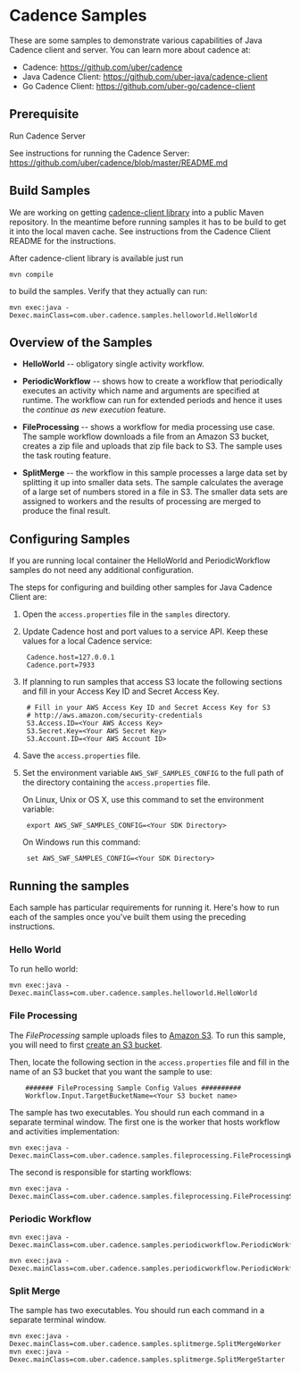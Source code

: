 # Cadence Samples
These are some samples to demonstrate various capabilities of Java Cadence client and server.  You can learn more about cadence at:
* Cadence: https://github.com/uber/cadence
* Java Cadence Client: https://github.com/uber-java/cadence-client
* Go Cadence Client: https://github.com/uber-go/cadence-client

## Prerequisite
Run Cadence Server

See instructions for running the Cadence Server: https://github.com/uber/cadence/blob/master/README.md

## Build Samples

We are working on getting [cadence-client library](https://github.com/uber-java/cadence-client) into a public Maven repository.
In the meantime before running samples it has to be build to get it into the local maven cache.
See instructions from the Cadence Client README for the instructions.

After cadence-client library is available just run

    mvn compile
    
to build the samples. Verify that they actually can run:

    mvn exec:java -Dexec.mainClass=com.uber.cadence.samples.helloworld.HelloWorld

## Overview of the Samples

* **HelloWorld** -- obligatory single activity workflow.

* **PeriodicWorkflow** -- shows how to create a workflow that periodically executes an activity which name 
  and arguments are specified at runtime. 
  The workflow can run for extended periods and hence it uses the _continue as new execution_ feature.

* **FileProcessing** -- shows a workflow for media processing use case. The sample workflow
  downloads a file from an Amazon S3 bucket, creates a zip file and uploads that zip file back to
  S3. The sample uses the task routing feature.

* **SplitMerge** -- the workflow in this sample processes a large data set by splitting it up into
  smaller data sets. The sample calculates the average of a large set of numbers stored in a file in
  S3. The smaller data sets are assigned to workers and the results of processing are merged to
  produce the final result.
  
## Configuring Samples

If you are running local container the HelloWorld and PeriodicWorkflow samples do not need any additional configuration.

The steps for configuring and building other samples for Java Cadence Client are:

1. Open the `access.properties` file in the `samples` directory.

2. Update Cadence host and port values to a service API. Keep these values for a local Cadence service:

        Cadence.host=127.0.0.1
        Cadence.port=7933

2. If planning to run samples that access S3 locate the following sections and fill in your Access Key ID and Secret Access Key.

        # Fill in your AWS Access Key ID and Secret Access Key for S3
        # http://aws.amazon.com/security-credentials
        S3.Access.ID=<Your AWS Access Key>
        S3.Secret.Key=<Your AWS Secret Key>
        S3.Account.ID=<Your AWS Account ID>


5. Save the `access.properties` file.

6. Set the environment variable `AWS_SWF_SAMPLES_CONFIG` to the full path of the directory
   containing the `access.properties` file.

    On Linux, Unix or OS X, use this command to set the environment variable:

        export AWS_SWF_SAMPLES_CONFIG=<Your SDK Directory>

    On Windows run this command:

        set AWS_SWF_SAMPLES_CONFIG=<Your SDK Directory>

## Running the samples

Each sample has particular requirements for running it. Here's how to run each of the samples once
you've built them using the preceding instructions.

### Hello World

To run hello world:

    mvn exec:java -Dexec.mainClass=com.uber.cadence.samples.helloworld.HelloWorld

### File Processing

The *FileProcessing* sample uploads files to [Amazon S3](http://aws.amazon.com/s3/). To run this
sample, you will need to first [create an S3
bucket](http://docs.aws.amazon.com/AmazonS3/latest/gsg/CreatingABucket.html).

Then, locate the following section in the `access.properties` file and fill in the name of an S3
bucket that you want the sample to use:

        ####### FileProcessing Sample Config Values ##########
        Workflow.Input.TargetBucketName=<Your S3 bucket name>

The sample has two executables. You should run each command in a separate terminal window. The first one 
is the worker that hosts workflow and activities implementation:

    mvn exec:java -Dexec.mainClass=com.uber.cadence.samples.fileprocessing.FileProcessingWorker
    
The second is responsible for starting workflows: 

    mvn exec:java -Dexec.mainClass=com.uber.cadence.samples.fileprocessing.FileProcessingStarter
    
### Periodic Workflow

    mvn exec:java -Dexec.mainClass=com.uber.cadence.samples.periodicworkflow.PeriodicWorkflowWorker
    
    mvn exec:java -Dexec.mainClass=com.uber.cadence.samples.periodicworkflow.PeriodicWorkflowStarter

### Split Merge

The sample has two executables. You should run each command in a separate terminal window.

    mvn exec:java -Dexec.mainClass=com.uber.cadence.samples.splitmerge.SplitMergeWorker
    mvn exec:java -Dexec.mainClass=com.uber.cadence.samples.splitmerge.SplitMergeStarter

